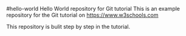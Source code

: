 #hello-world
Hello World repository for Git tutorial
This is an example repository for the Git tutorial on https://www.w3schools.com

This repository is bulit step by step in the tutorial.
